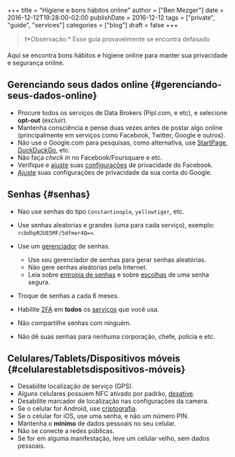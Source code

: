+++
title = "Higiene e bons hábitos online"
author = ["Ben Mezger"]
date = 2016-12-12T19:28:00-02:00
publishDate = 2016-12-12
tags = ["private", "guide", "services"]
categories = ["blog"]
draft = false
+++

> ❗️\*Observação:\* Esse guia provavelmente se encontra defasado

Aqui se encontra bons hábitos e higiene online para manter sua
privacidade e segurança online.

## Gerenciando seus dados online {#gerenciando-seus-dados-online}

- Procure todos os serviços de Data Brokers (Pipl.com, e etc), e selecione
  **opt-out** (excluir).
- Mantenha consciência e pense duas vezes antes de postar algo online
  (principalmente em serviços como Facebook, Twitter, Google e outros).
- Não use o Google.com para pesquisas, como alternativa, use [StartPage](https://www.startpage.com/),
  [DuckDuckGo](https://duckduckgo.com/), etc.
- Não faça _check in_ no Facebook/Foursquare e etc.
- Verifique e [ajuste](https://www.eff.org/deeplinks/2010/05/more-privacy-facebook-new-privacy-controls) suas [configurações](https://www.eff.org/deeplinks/2013/01/how-protect-your-privacy-facebooks-graph-search) de privacidade do Facebook.
- [Ajuste](https://www.eff.org/deeplinks/2015/11/guide-google-account-privacy-settings-students) suas configurações de privacidade da sua conta do Google.

## Senhas {#senhas}

- Nao use senhas do tipo `Constantinople`, `yellowtiger`, etc.
- Use senhas aleatorias e grandes (uma para cada serviço), exemplo:
  `rcbdhpR2UE5MF/5dfmer4Q==`.
- Use um [gerenciador](http://keepass.info/) de senhas.

  - Use seu gerenciador de senhas para gerar senhas aleatórias.
  - Não gere senhas aleátorias pela Internet.
  - Leia sobre [entropia de senhas](https://www.explainxkcd.com/wiki/index.php/936:%5FPassword%5FStrength) e sobre [escolhas](https://www.schneier.com/blog/archives/2014/03/choosing%5Fsecure%5F1.html) de uma senha segura.

- Troque de senhas a cada 6 meses.
- Habilite [2FA](https://www.turnon2fa.com/) em **todos** os [serviços](https://twofactorauth.org/) que você usa.
- Não compartilhe senhas com ninguém.
- Não dê suas senhas para nenhuma corporação, chefe, polícia e etc.

## Celulares/Tablets/Dispositivos móveis {#celularestabletsdispositivos-móveis}

- Desabilite localização de serviço (GPS).
- Alguns celulares possuem NFC ativado por padrão, [desative](http://www.ghacks.net/2012/10/16/turn-off-nfc-on-your-android-phone-to-save-battery-and-make-it-more-secure/).
- Desabilite marcador de localização nas configurações da camera.
- Se o celular for Android, use [criptografia](http://www.howtogeek.com/141953/how-to-encrypt-your-android-phone-and-why-you-might-want-to/).
- Se o celular for iOS, use uma senha, e não um número PIN.
- Mantenha o **mínimo** de dados pessoais no seu celular.
- Nāo se conecte a redes públicas.
- Se for em alguma manifestação, leve um celular velho, sem dados
  pessoais.
